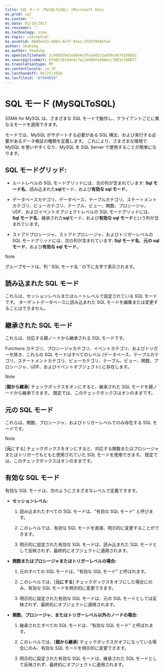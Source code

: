 ```yaml
---
title: SQL モード (MySQLToSQL) |Microsoft Docs
ms.prod: sql
ms.custom: ''
ms.date: 01/19/2017
ms.reviewer: ''
ms.technology: ssma
ms.topic: conceptual
ms.assetid: d840ee51-b863-4e77-84aa-37d3f094bfed
author: Shamikg
ms.author: Shamikg
ms.openlocfilehash: 2c9dbd2b42ebde4cdfea602c3ad50c4b7d100bb2
ms.sourcegitcommit: 6fd8c1914de4c7ac24900fe388ecc7883c740077
ms.translationtype: MT
ms.contentlocale: ja-JP
ms.lasthandoff: 04/27/2020
ms.locfileid: "67944659"
---
```

# <a name="sql-modes-mysqltosql"></a>SQL モード (MySQLToSQL)
SSMA for MySQL は、さまざまな SQL モードで動作し、クライアントごとに異なるモードを適用できます。  
  
モードでは、MySQL がサポートする必要がある SQL 構文、および実行する必要があるデータ検証の種類を定義します。 これにより、さまざまな環境で MySQL を使いやすくなり、MySQL を SQL Server で使用することが簡単になります。  
  
## <a name="sql-modes-grid"></a>SQL モードグリッド:  
  
-   ルートレベルの SQL モードグリッドには、次の列が含まれています: **Sql モード名**、読み込まれた**sql**モード、および**有効な sql モード**。  
  
-   データベースカテゴリ、データベース、テーブルカテゴリ、ステートメントカテゴリ、ビューカテゴリ、テーブル、ビュー、関数、プロシージャ、UDF、およびイベントオブジェクトレベルの SQL モードグリッドには、 **Sql モード名**、継承された**sql**モード、および**有効な sql モード**という列が含まれています。  
  
-   ストアドプロシージャ、ストアドプロシージャ、およびトリガーレベルの SQL モードグリッドには、次の列が含まれています: **Sql モード名**、**元の sql モード**、および**有効な sql モード**。  
  
> [!NOTE]  
> グループモードは、列 ' SQL モード名 ' の下に太字で表示されます。  
  
## <a name="loaded-sql-modes"></a>読み込まれた SQL モード  
これらは、セッションレベルまたはルートレベルで設定されている SQL モードです。 ターゲットデータベースに読み込まれた SQL モードを編集または変更することはできません。  
  
## <a name="inherited-sql-modes"></a>継承された SQL モード  
これらは、対応する親ノードから継承される SQL モードです。  
  
Functions カテゴリ、プロシージャカテゴリ、イベントカテゴリ、およびトリガーを除き、これらの SQL モードはすべてのレベル (データベース、テーブルカテゴリ、ステートメントカテゴリ、ビューカテゴリ、テーブル、ビュー、関数、プロシージャ、UDF、およびイベントオブジェクト) に存在します。  
  
> [!NOTE]  
> [**親から継承**] チェックボックスをオンにすると、継承された SQL モードを親ノードから継承できます。 既定では、このチェックボックスはオンのままです。  
  
## <a name="original-sql-modes"></a>元の SQL モード  
これらは、関数、プロシージャ、およびトリガーレベルでのみ存在する SQL モードです。  
  
> [!NOTE]  
> [**元**にする] チェックボックスをオンにすると、対応する関数またはプロシージャまたはトリガーでもともと使用されていた SQL モードを使用できます。 既定では、このチェックボックスはオンのままです。  
  
## <a name="effective-sql-modes"></a>有効な SQL モード  
有効な SQL モードは、次のようにさまざまなレベルで定義できます。  
  
-   **セッションレベル:**  
  
    1.  読み込まれたすべての SQL モードは、"有効な SQL モード" と呼びます。  
  
    2.  このレベルでは、有効な SQL モードを直接、明示的に変更することができます。  
  
    3.  明示的に設定された有効な SQL モードは、読み込まれた SQL モードとして反映されず、最終的にオブジェクトに適用されます。  
  
-   **関数またはプロシージャまたはトリガーレベルの場合:**  
  
    1.  元のすべての SQL モードは、"有効な SQL モード" と呼ばれます。  
  
    2.  このレベルでは、[**元にする**] チェックボックスをオフにした場合にのみ、有効な SQL モードを明示的に変更できます。  
  
    3.  明示的に設定された有効な SQL モードは、元の SQL モードとしては反映されず、最終的にオブジェクトに適用されます。  
  
-   **関数、プロシージャ、またはトリガーレベル以外のノードの場合:**  
  
    1.  継承されたすべての SQL モードは、"有効な SQL モード" と呼ばれます。  
  
    2.  このレベルでは、[**親から継承**] チェックボックスがオフになっている場合にのみ、有効な SQL モードを明示的に変更できます。  
  
    3.  明示的に設定された有効な SQL モードは、継承された SQL モードとして反映されず、最終的にオブジェクトに適用されます。  
  
